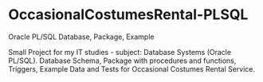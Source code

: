 # OccasionalCostumesRental-PLSQL
Oracle PL/SQL Database, Package, Example

Small Project for my IT studies - subject: Database Systems (Oracle PL/SQL).
Database Schema, Package with procedures and functions, Triggers, Example Data and Tests for Occasional Costumes Rental Service.
